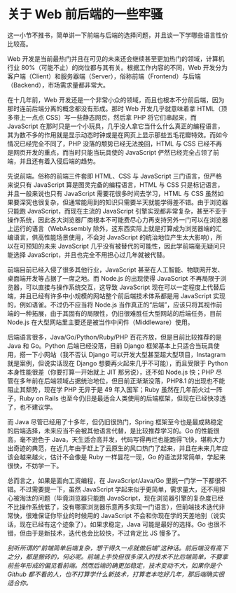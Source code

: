 # 关于 Web 前后端的一些牢骚

这一小节不推书，简单讲一下前端与后端的选择问题，并且谈一下学哪些语言性价比较高。

Web 开发是当前最热门并且在可见的未来还会继续甚至更加热门的领域，计算机行业 80%（可能不止）的岗位都与其有关。根据工作内容的不同，Web 开发分为客户端（Client）和服务器端（Server），俗称前端（Frontend）与后端（Backend），市场需求量都非常大。

在十几年前，Web 开发还是一个非常小众的领域，而且也根本不分前后端，因为那时连前后端分离的概念都没有形成。那时 Web 开发几乎就意味着拿 HTML（顶多带上一点点 CSS）写一些静态网页，然后拿 PHP 将它们串起来，而 JavaScript 在那时只是一个小玩具，几乎没人拿它当什么什么真正的编程语言，其为数不多的作用就是显示动态时钟或是在网页上显示那些五毛花瓣特效。而如今情况已经完全不同了，PHP 没落的颓势已经无法挽回，HTML 与 CSS 已经不再是网页开发的重点，而当时只能当玩具使的 JavaScript 俨然已经完全占领了前端，并且还有着入侵后端的趋势。

先说前端。俗称的前端三件套即 HTML、CSS 与 JavaScript 三门语言，但严格来说只有 JavaScript 算是图灵完备的编程语言，HTML 与 CSS 只是标记语言，并且一般来说也只有 JavaScript 需要花很多时间去学习，HTML 与 CSS 虽然如果要深究也很复杂，但通常能用到的知识只需要半天就能学得差不错。由于浏览器只能跑 JavaScript，而现在主流的 JavaScript 引擎实现都非常复杂，甚至不亚于操作系统，因此各大浏览器厂商根本不可能费尽心力再支持另外一门可以在浏览器上运行的语言（WebAssembly 除外，这东西实际上就是打算成为浏览器端的汇编语言，供高性能场景使用，不会对 JavaScript 的统治地位产生太大影响），所以在可预知的未来 JavaScript 几乎没有被替代的可能性，因此学前端毫无疑问只能选择 JavaScript，并且也完全不用担心过几年就被代替。

前端目前已经入侵了很多其他行业，JavaScript 甚至在人工智能、物联网开发、桌面端开发等占据了一席之地。而 Node.js 的出现使得 JavaScript 不再局限于浏览器，可以直接与操作系统交互，这导致 JavaScript 现在可以一定程度上代替后端，并且已经有许多中小规模的网站整个前后端技术体系都是用 JavaScript 实现的，例如语雀。不过仍不应当将 Node.js 当作真正的“后端”，应该只将其视作前端的一种拓展，由于其固有的局限性，仍旧很难胜任大型网站的后端任务，目前 Node.js 在大型网站里主要还是被当作中间件（Middleware）使用。

后端语言很多，Java/Go/Python/Ruby/PHP 百花齐放，但是目前比较推荐的是 Java 和 Go。Python 后端已经没落，目前 Django 框架基本上只适合当玩具使用，搭一下小网站（我不否认 Django 可以开发大型甚至超大型项目，Instagram 就是案例，但说实话现在 Django 想要再火起来几乎不可能），而且受限于 Python 本身性能很差（你要打算一开始就上 JIT 那另说），还不如 Node.js 快；PHP 尽管在多年前在后端领域占据统治地位，但目前正渐渐没落，PHP8.1 的出现也不能阻止其颓势，现在学 PHP 无异于是 49 年入国军；Ruby 虽然在几年前火过一阵子，Ruby on Rails 也至今仍旧是最适合人类使用的后端框架，但现在已经快凉透了，也不建议学。

而 Java 尽管已经用了十多年，但仍旧很热门，Spring 框架至今也是最成熟稳定的后端选择，未来应当不会被其他语言代替，是比较推荐学习的。Go 的性能很高，毫不逊色于 Java，天生适合高并发，代码写得再烂也能跑得飞快，堪称大力出奇迹的典范，在近几年由于赶上了云原生的风口热门了起来，并且在未来几年应该会越来越火，估计不会像是 Ruby 一样昙花一现，Go 的语法非常简单，学起来很快，不妨学一下。

总而言之，如果是面向工资编程，在 JavaScript/Java/Go 里挑一门学一下都很不错。不过需要提一下，虽然 JavaScript 学起来似乎更简单，需求量大，还不用担心被淘汰的问题（毕竟浏览器只能跑 JavaScript，现在浏览器引擎的复杂度已经不比操作系统低了，没有哪家浏览器乐意再多实现一门语言），但前端技术迭代非常快，很难保证你毕业的时候用的 JavaScript 不会和你现在学的天差地别（说实话，现在已经有这个迹象了）。如果求稳定，Java 可能是最好的选择。Go 也很不错，但由于是新技术，迭代也会比较快，不过肯定比 JS 慢多了。

_别听所谓的“前端简单后端复杂，想干得久一点就做后端”这种话。前后端没有高下之分，都是搬砖的，何必呢。前端上手快但很多深入的技术不比后端简单，不要拿前些年形成的偏见看前端。然而后端的确更加稳定，技术变动不大，如果你是个 Github 都不看的人，也不打算学什么新技术，打算老本吃好几年，那后端确实很适合你。_
